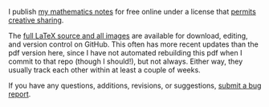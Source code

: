 I publish 
[my mathematics notes](/files/notes.pdf)
for free online under a license that 
[permits creative sharing](http://creativecommons.org/licenses/by-nc-sa/3.0/).

The 
[full LaTeX source and all images](https://github.com/nathantypanski/texnotes)
are available for download, editing, and version control on GitHub.
This often has more recent updates than the pdf version here, since I have not
automated rebuilding this pdf when I commit to that repo (though I should!),
but not always. Either way, they usually track each other within at least a
couple of weeks.

If you have any questions, additions, revisions, or suggestions,
[submit a bug report](https://github.com/nathantypanski/texnotes/issues).
